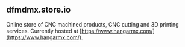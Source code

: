 ## dfmdmx.store.io
Online store of CNC machined products, CNC cutting and 3D printing services.
Currently hosted at [https://www.hangarmx.com/](https://www.hangarmx.com/).


